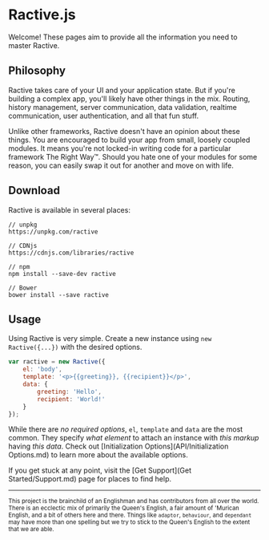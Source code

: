 # Ractive.js

Welcome! These pages aim to provide all the information you need to master Ractive.

## Philosophy

Ractive takes care of your UI and your application state. But if you're building a complex app, you'll likely have other things in the mix. Routing, history management, server communication, data validation, realtime communication, user authentication, and all that fun stuff.

Unlike other frameworks, Ractive doesn't have an opinion about these things. You are encouraged to build your app from small, loosely coupled modules. It means you're not locked-in writing code for a particular framework The Right Way™. Should you hate one of your modules for some reason, you can easily swap it out for another and move on with life.

## Download

Ractive is available in several places:

```
// unpkg
https://unpkg.com/ractive

// CDNjs
https://cdnjs.com/libraries/ractive

// npm
npm install --save-dev ractive

// Bower
bower install --save ractive
```

## Usage

Using Ractive is very simple. Create a new instance using `new Ractive({...})` with the desired options.

```js
var ractive = new Ractive({
    el: 'body',
    template: '<p>{{greeting}}, {{recipient}}</p>',
    data: {
        greeting: 'Hello',
        recipient: 'World!'
    }
});
```

While there are _no required options_, `el`, `template` and `data` are the most common. They specify _what element_ to attach an instance with _this markup_ having _this data_. Check out [Initialization Options](API/Initialization Options.md) to learn more about the available options.

If you get stuck at any point, visit the [Get Support](Get Started/Support.md) page for places to find help.

---

<small>This project is the brainchild of an Englishman and has contributors from all over the world. There is an ecclectic mix of primarily the Queen's English, a fair amount of 'Murican English, and a bit of others here and there. Things like `adaptor`, `behaviour`, and `dependant` may have more than one spelling but we try to stick to the Queen's English to the extent that we are able.</small>
